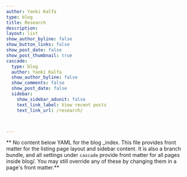 ```yaml
---
author: Yanki Kalfa
type: blog
title: Research
description: 
layout: list
show_author_byline: false
show_button_links: false
show_post_date: false
show_post_thumbnail: true
cascade:
  type: blog
  author: Yanki Kalfa
  show_author_byline: false
  show_comments: false
  show_post_date: false
  sidebar:
    show_sidebar_adunit: false
    text_link_label: View recent posts
    text_link_url: /research/



---
```


** No content below YAML for the blog _index. This file provides front matter for the listing page layout and sidebar content. It is also a branch bundle, and all settings under `cascade` provide front matter for all pages inside blog/. You may still override any of these by changing them in a page's front matter.**
